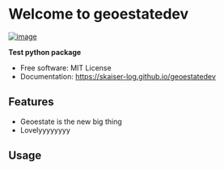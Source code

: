 # Welcome to geoestatedev


[![image](https://img.shields.io/pypi/v/geoestatedev.svg)](https://pypi.python.org/pypi/geoestatedev)


**Test python package**


-   Free software: MIT License
-   Documentation: <https://skaiser-log.github.io/geoestatedev>
    

## Features

-   Geoestate is the new big thing
-   Lovelyyyyyyyy

## Usage
